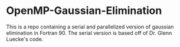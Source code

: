 # OpenMP-Gaussian-Elimination
This is a repo containing a serial and parallelized version of gaussian elimination in Fortran 90.
The serial version is based off of Dr. Glenn Luecke's code.
